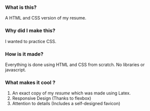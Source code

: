 ### What is this?
A HTML and CSS version of my resume.

### Why did I make this?
I wanted to practice CSS.

### How is it made?
Everything is done using HTML and CSS from scratch. No libraries or javascript.

### What makes it cool ?
1. An exact copy of my *resume* which was made using Latex.
1. Responsive Design (Thanks to flexbox)
1. Attention to details (Includes a self-designed favicon)
